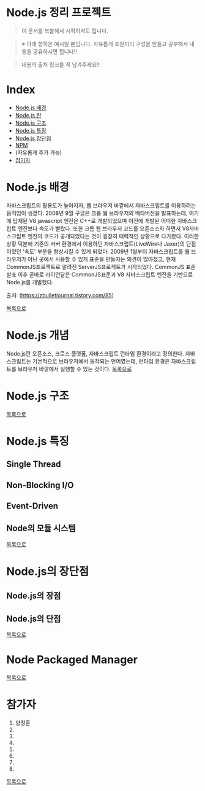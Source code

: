 # Node.js 정리 프로젝트

> 이 문서를 복붙해서 시작하셔도 됩니다.

> ※ 아래 항목은 예시일 뿐입니다. 자유롭게 조원끼리 구성을 만들고 공부해서 내용을 공유하시면 됩니다!!

> 내용의 출처 링크를 꼭 남겨주세요!!

# Index

- [Node.js 배경](#NODE.JS-배경)
- [Node.js 란](#NODE.JS-란)
- [Node.js 구조](#NODE.JS-구조)
- [Node.js 특징](#NODE.JS-특징)
- [Node.js 장단점](#NODE.JS-장단점)
- [NPM](#Node-Packaged-Manager)
- (자유롭게 추가 가능)
- [참가자](#참가자)

# Node.js 배경

자바스크립트의 활용도가 높아지자, 웹 브라우저 바깥에서 자바스크립트를 이용하려는 움직임이 생겼다.
2008년 9월 구글은 크롬 웹 브라우저의 베타버전을 발표하는데, 여기에 탑재된 V8 javascript 엔진은 C++로 개발되었으며 이전에 개발된 어떠한 자바스크립트 엔진보다 속도가 빨랐다. 또한 크롬 웹 브라우저 코드를 오픈소스화 하면서 V8자바스크립트 엔진의 코드가 공개되었다는 것이 굉장히 매력적인 상황으로 다가왔다.
이러한 상황 덕분에 기존의 서버 환경에서 이용하던 자바스크립트(LiveWire나 Jaxer)의 단점이었던 '속도' 부분을 향상시킬 수 있게 되었다.
2009년 1월부터 자바스크립트를 웹 브라우저가 아닌 곳에서 사용할 수 있게 표준을 만들자는 의견이 많아졌고, 현재 CommonJS프로젝트로 알려진 ServerJS프로젝트가 시작되었다. CommonJS 표준 발표 이후 곧바로 라이언달은 CommonJS표준과 V8 자바스크립트 엔진을 기반으로 Node.js를 개발했다.

출처: (https://zbulletjournal.tistory.com/85)

[목록으로](#INDEX)

# Node.js 개념

Node.js란 오픈소스, 크로스 플랫폼, 자바스크립트 런타임 환경이라고 정의한다. 자바스크립트는 기본적으로 브라우저에서 동작되는 언어였는데, 런타임 환경은 자바스크립트를 브라우저 바깥에서 실행할 수 있는 것이다.
[목록으로](#INDEX)

# Node.js 구조

[목록으로](#INDEX)

# Node.js 특징

## Single Thread

## Non-Blocking I/O

## Event-Driven

## Node의 모듈 시스템

[목록으로](#INDEX)

# Node.js의 장단점

## Node.js의 장점

## Node.js의 단점

[목록으로](#INDEX)

# Node Packaged Manager

[목록으로](#INDEX)

# 참가자

1. 양정훈
2.
3.
4.
5.
6.
7.
8.

[목록으로](#INDEX)
